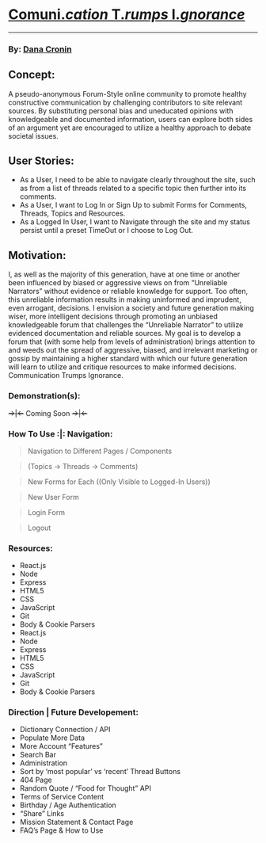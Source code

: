 # [Comuni._cation_ T._rumps_ I._gnorance_](https://communi-t-i.herokuapp.com/)
---
### By: [Dana Cronin](https://decronin.herokuapp.com/)

## Concept:
A pseudo-anonymous Forum-Style online community to promote healthy constructive communication by challenging contributors to site relevant sources. By substituting personal bias and uneducated opinions with knowledgeable and documented information, users can explore both sides of an argument yet are encouraged to utilize a healthy approach to debate societal issues.

## User Stories:
- As a User, I need to be able to navigate clearly throughout the site, such as from a list of threads related to a specific topic then further into its comments.
- As a User, I want to Log In or Sign Up to submit Forms for Comments, Threads, Topics and Resources.
- As a Logged In User, I want to Navigate through the site and my status persist until a preset TimeOut or I choose to Log Out.

## Motivation:
I, as well as the majority of this generation, have at one time or another been influenced by biased or aggressive views on from “Unreliable Narrators” without evidence or reliable knowledge for support. Too often, this unreliable information results in making uninformed and imprudent, even arrogant, decisions. I envision a society and future generation making wiser, more intelligent decisions through promoting an unbiased knowledgeable forum that challenges the “Unreliable Narrator” to utilize evidenced documentation and reliable sources. My goal is to develop a forum that (with some help from levels of administration) brings attention to and weeds out the spread of aggressive, biased, and irrelevant marketing or gossip by maintaining a higher standard with which our future generation will learn to utilize and critique resources to make informed decisions. 
Communication Trumps Ignorance.

### Demonstration(s):
~~->|<-~~ Coming Soon ~~->|<-~~

### How To Use :|: Navigation:
> Navigation to Different Pages / Components

> (Topics -> Threads -> Comments)

> New Forms for Each ((Only Visible to Logged-In Users))

> New User Form

> Login Form

> Logout

### Resources:
- React.js
- Node
- Express
- HTML5
- CSS
- JavaScript
- Git
- Body & Cookie Parsers
- React.js
- Node
- Express
- HTML5
- CSS
- JavaScript
- Git
- Body & Cookie Parsers

### Direction | Future Developement:
- Dictionary Connection / API
- Populate More Data
- More Account “Features”
- Search Bar
- Administration
- Sort by ‘most popular’ vs ‘recent’ Thread Buttons
- 404 Page
- Random Quote / “Food for Thought” API
- Terms of Service Content
- Birthday / Age Authentication
- “Share” Links
- Mission Statement & Contact Page
- FAQ’s Page & How to Use